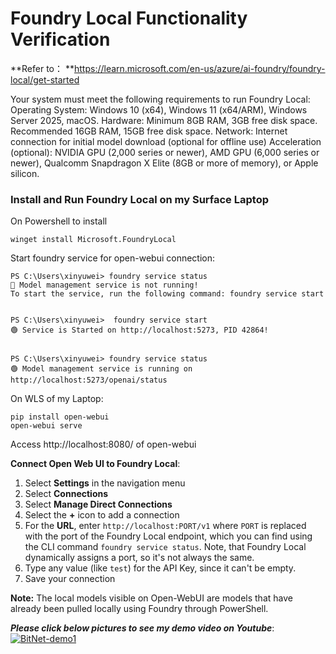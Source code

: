 # Foundry Local Functionality Verification

**Refer to： **https://learn.microsoft.com/en-us/azure/ai-foundry/foundry-local/get-started

Your system must meet the following requirements to run Foundry Local:
Operating System: Windows 10 (x64), Windows 11 (x64/ARM), Windows Server 2025, macOS.
Hardware: Minimum 8GB RAM, 3GB free disk space. Recommended 16GB RAM, 15GB free disk space.
Network: Internet connection for initial model download (optional for offline use)
Acceleration (optional): NVIDIA GPU (2,000 series or newer), AMD GPU (6,000 series or newer), Qualcomm Snapdragon X Elite (8GB or more of memory), or Apple silicon.



### Install and Run Foundry Local on my Surface Laptop

On Powershell to install

```
winget install Microsoft.FoundryLocal
```

Start foundry service for open-webui  connection:

```
PS C:\Users\xinyuwei> foundry service status
🔴 Model management service is not running!
To start the service, run the following command: foundry service start


PS C:\Users\xinyuwei>  foundry service start
🟢 Service is Started on http://localhost:5273, PID 42864!


PS C:\Users\xinyuwei> foundry service status
🟢 Model management service is running on http://localhost:5273/openai/status

```

On  WLS of my Laptop:

```
pip install open-webui
open-webui serve
```

Access  http://localhost:8080/ of open-webui

**Connect Open Web UI to Foundry Local**:

1. Select **Settings** in the navigation menu
2. Select **Connections**
3. Select **Manage Direct Connections**
4. Select the **+** icon to add a connection
5. For the **URL**, enter `http://localhost:PORT/v1` where `PORT` is replaced with the port of the Foundry Local endpoint, which you can find using the CLI command `foundry service status`. Note, that Foundry Local dynamically assigns a port, so it's not always the same.
6. Type any value (like `test`) for the API Key, since it can't be empty.
7. Save your connection

**Note:** The local models visible on Open-WebUI are models that have already been pulled locally using Foundry through PowerShell.



***Please click below pictures to see my demo video on Youtube***:
[![BitNet-demo1](https://raw.githubusercontent.com/xinyuwei-david/david-share/refs/heads/master/IMAGES/6.webp)](https://youtu.be/NpYDsGXFrAU)
